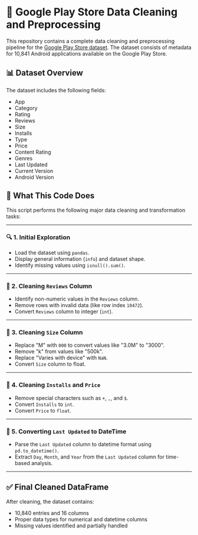 # 📱 Google Play Store Data Cleaning and Preprocessing

This repository contains a complete data cleaning and preprocessing pipeline for the [Google Play Store dataset](https://www.kaggle.com/lava18/google-play-store-apps). The dataset consists of metadata for 10,841 Android applications available on the Google Play Store.

## 📊 Dataset Overview

The dataset includes the following fields:

- App
- Category
- Rating
- Reviews
- Size
- Installs
- Type
- Price
- Content Rating
- Genres
- Last Updated
- Current Version
- Android Version

## 🧹 What This Code Does

This script performs the following major data cleaning and transformation tasks:

---

### 🔍 1. Initial Exploration

- Load the dataset using `pandas`.
- Display general information (`info`) and dataset shape.
- Identify missing values using `isnull().sum()`.

---

### 🧼 2. Cleaning `Reviews` Column

- Identify non-numeric values in the `Reviews` column.
- Remove rows with invalid data (like row index `10472`).
- Convert `Reviews` column to integer (`int`).

---

### 🧼 3. Cleaning `Size` Column

- Replace "M" with `000` to convert values like "3.0M" to "3000".
- Remove "k" from values like "500k".
- Replace "Varies with device" with `NaN`.
- Convert `Size` column to float.

---

### 🧼 4. Cleaning `Installs` and `Price`

- Remove special characters such as `+`, `,`, and `$`.
- Convert `Installs` to `int`.
- Convert `Price` to `float`.

---

### 🧼 5. Converting `Last Updated` to DateTime

- Parse the `Last Updated` column to datetime format using `pd.to_datetime()`.
- Extract `Day`, `Month`, and `Year` from the `Last Updated` column for time-based analysis.

---

## ✅ Final Cleaned DataFrame

After cleaning, the dataset contains:

- 10,840 entries and 16 columns
- Proper data types for numerical and datetime columns
- Missing values identified and partially handled
